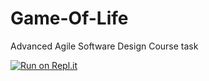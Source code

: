 # Game-Of-Life
Advanced Agile Software Design Course task

[![Run on Repl.it](https://repl.it/badge/github/liarmand/Game-Of-Life)](https://repl.it/github/liarmand/Game-Of-Life)
